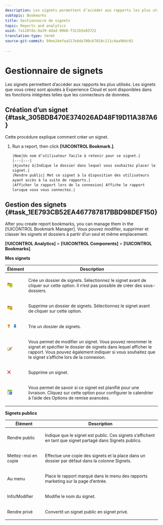 ```yaml
---
description: Les signets permettent d’accéder aux rapports les plus utilisés. Les signets que vous créez sont ajoutés à Experience Cloud et sont disponibles dans les fonctions intégrées telles que les connecteurs de données.
subtopic: Bookmarks
title: Gestionnaire de signets
topic: Reports and analytics
uuid: 7a1287da-8a39-4dad-90b0-f311b5e83722
translation-type: tm+mt
source-git-commit: 99ee24efaa517e8da700c67818c111c4aa90dc02

---
```



# Gestionnaire de signets

Les signets permettent d’accéder aux rapports les plus utilisés. Les signets que vous créez sont ajoutés à Experience Cloud et sont disponibles dans les fonctions intégrées telles que les connecteurs de données.

## Création d’un signet {#task_305BDB470E374026AD48F19D11A387A6}

Cette procédure explique comment créer un signet.

<!-- 

t_bookmarks_creating.xml

 -->

1. Run a report, then click **[!UICONTROL Bookmark.]**.

       |Nom|Un nom d’utilisateur facile à retenir pour ce signet.|
       |---|---|
       |Ajoutez à|Indique le dossier dans lequel vous souhaitez placer le signet.|
       |Rendre public| Met ce signet à la disposition des utilisateurs ayant accès à la suite de rapports.|
       |Afficher le rapport lors de la connexion| Affiche le rapport lorsque vous vous connectez.|
   
## Gestion des signets {#task_1EE793CB52EA467787817BBD98DEF150}

After you create report bookmarks, you can manage them in the [!UICONTROL Bookmark Manager]. Vous pouvez modifier, supprimer et classer les signets et dossiers à partir d’un seul et même emplacement. 

<!-- 

t_bookmarks_managing.xml

 -->

**[!UICONTROL Analytics]** > **[!UICONTROL Components]** > **[!UICONTROL Bookmarks]**.

**Mes signets**

<table id="table_D0310F7F4BDB4543B8552525872A0A0C"> 
 <thead> 
  <tr> 
   <th colname="col1" class="entry"> Élément </th> 
   <th colname="col2" class="entry"> Description </th> 
  </tr> 
 </thead>
 <tbody> 
  <tr> 
   <td colname="col1"> <p><img placement="inline"  src="assets/bookmark_create_folder.png" id="image_EA7729575ABA4CA3A3399594941B3441"> </img> </p> </td> 
   <td colname="col2"> <p> Crée un dossier de signets. Sélectionnez le signet avant de cliquer sur cette option. Il n’est pas possible de créer des sous-dossiers. </p> </td> 
  </tr> 
  <tr> 
   <td colname="col1"> <p><img placement="inline"  src="assets/bookmark_delete_folder.png" id="image_AFB6A02475664785BA90485EA289749A"> </img> </p> </td> 
   <td colname="col2"> <p> Supprime un dossier de signets. Sélectionnez le signet avant de cliquer sur cette option. </p> </td> 
  </tr> 
  <tr> 
   <td colname="col1"> <p><img placement="inline"  src="assets/bookmark_sort.png" id="image_8B4BE31182004357890B6532CCE5B2C2"> </img> </p> </td> 
   <td colname="col2"> <p> Trie un dossier de signets. </p> </td> 
  </tr> 
  <tr> 
   <td colname="col1"> <p><img placement="inline"  src="assets/icon_edit_VideoSharing.png" id="image_5B8C0321ED5848ECBE3AF65514AD9A44"> </img> </p> </td> 
   <td colname="col2"> <p> Vous permet de modifier un signet. Vous pouvez renommer le signet et spécifier le dossier de signets dans lequel afficher le rapport. Vous pouvez également indiquer si vous souhaitez que le signet s’affiche lors de la connexion. </p> </td> 
  </tr> 
  <tr> 
   <td colname="col1"> <p><img placement="inline"  src="assets/icon_delete_VideoSharing.png" id="image_945A859920C44BC08825CC062C10543A"> </img> </p> </td> 
   <td colname="col2"> <p> Supprime un signet. </p> </td> 
  </tr> 
  <tr> 
   <td colname="col1"> <p><img placement="inline"  src="assets/bookmark_schedule.png" id="image_B7B23C1C67F04DF096149DCDF8C0FE5F"> </img> </p> </td> 
   <td colname="col2"> <p> Vous permet de savoir si ce signet est planifié pour une livraison. Cliquez sur cette option pour configurer le calendrier à l’aide des <span class="wintitle">Options de remise avancées</span>. </p> </td> 
  </tr> 
 </tbody> 
</table>

**Signets publics**

<table id="table_E89688BD3F724ADB8B2E88CDADB6168E"> 
 <thead> 
  <tr> 
   <th colname="col1" class="entry"> Élément </th> 
   <th colname="col2" class="entry"> Description </th> 
  </tr> 
 </thead>
 <tbody> 
  <tr> 
   <td colname="col1"> Rendre public </td> 
   <td colname="col2"> <p>Indique que le signet est public. Ces signets s’affichent en tant que signet partagé dans <span class="wintitle">Signets publics</span>. </p> </td> 
  </tr> 
  <tr> 
   <td colname="col1"> Mettez-moi en copie </td> 
   <td colname="col2"> <p>Effectue une copie des signets et la place dans un dossier par défaut dans la colonne <span class="uicontrol">Signets</span>. </p> </td> 
  </tr> 
  <tr> 
   <td colname="col1"> Au menu </td> 
   <td colname="col2"> <p> Place le rapport marqué dans le menu des rapports marketing sur la page d’entrée. </p> </td> 
  </tr> 
  <tr> 
   <td colname="col1"> Info/Modifier </td> 
   <td colname="col2"> <p>Modifie le nom du signet. </p> </td> 
  </tr> 
  <tr> 
   <td colname="col1"> Rendre privé </td> 
   <td colname="col2"> <p>Convertit un signet public en signet privé. </p> </td> 
  </tr> 
 </tbody> 
</table>

